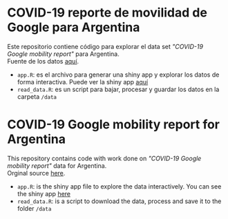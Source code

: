 # COVID-19 reporte de movilidad de Google para Argentina  
Este repositorio contiene código para explorar el data set _"COVID-19 Google mobility report"_ para Argentina.   
Fuente de los datos [aquí](https://www.google.com/covid19/mobility/index.html?hl=en).  

* `app.R`: es el archivo para generar una shiny app y explorar los datos de forma interactiva. Puede ver la shiny app [aquí](https://canovasjm.shinyapps.io/covid-19-argentina/)  
* `read_data.R`: es un script para bajar, procesar y guardar los datos en la carpeta `/data`  


# COVID-19 Google mobility report for Argentina  
This repository contains code with work done on _"COVID-19 Google mobility report"_ data for Argentina.   
Orginal source [here](https://www.google.com/covid19/mobility/index.html?hl=en).  

* `app.R`: is the shiny app file to explore the data interactively. You can see the shiny app [here](https://canovasjm.shinyapps.io/covid-19-argentina/)    
* `read_data.R`: is a script to download the data, process and save it to the folder `/data`
